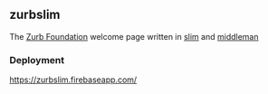 ## zurbslim

The [Zurb Foundation](http://foundation.zurb.com/) welcome page written in [slim](http://foundation.zurb.com/)
and [middleman](https://middlemanapp.com/)

### Deployment
https://zurbslim.firebaseapp.com/
